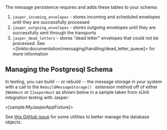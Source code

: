 <!--title:Message Persistence-->

The message persistence requires and adds these tables to your schema:

1. `jasper_incoming_envelopes` - stores incoming and scheduled envelopes until they are successfully processed
1. `jasper_outgoing_envelopes` - stores outgoing envelopes until they are successfully sent through the transports
1. `jasper_dead_letters` - stores "dead letter" envelopes that could not be processed. See <[linkto:documentation/messaging/handling/dead_letter_queue]> for more information

## Managing the Postgresql Schema

In testing, you can build -- or rebuild -- the message storage in your system with a call to the `RebuildMessageStorage() ` extension method off of either `IWebHost` or `IJasperHost` as shown below in a sample taken from xUnit integration testing with Jasper:

<[sample:MyJasperAppFixture]>

See [this GitHub issue](https://github.com/JasperFx/jasper/issues/372) for some utilities to better manage the database objects.